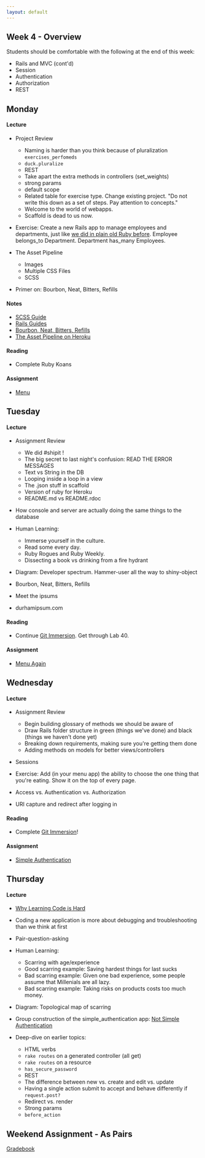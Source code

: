 ```yaml
---
layout: default
---
```


## Week 4 - Overview

Students should be comfortable with the following at the end of this week:

* Rails and MVC (cont'd)
* Session
* Authentication
* Authorization
* REST

## Monday

#### Lecture

* Project Review
  * Naming is harder than you think because of pluralization `exercises_perfomeds`
  * `duck.pluralize`
  * REST
  * Take apart the extra methods in controllers (set_weights)
  * strong params
  * default scope
  * Related table for exercise type.  Change existing project.  "Do not write this down as a set of steps.  Pay attention to concepts."
  * Welcome to the world of webapps.
  * Scaffold is dead to us now.

* Exercise: Create a new Rails app to manage employees and departments, just like [we did in plain old Ruby before](https://github.com/tiyd-rails-2015-01/employee_reviews).  Employee belongs_to Department.  Department has_many Employees.  

* The Asset Pipeline
  * Images
  * Multiple CSS Files
  * SCSS
* Primer on: Bourbon, Neat, Bitters, Refills

#### Notes

* [SCSS Guide](http://sass-lang.com/)
* [Rails Guides](http://guides.rubyonrails.org/index.html)
* [Bourbon, Neat, Bitters, Refills](http://bourbon.io/)
* [The Asset Pipeline on Heroku](https://devcenter.heroku.com/articles/rails-4-asset-pipeline)

#### Reading

* Complete Ruby Koans

#### Assignment

* [Menu](https://github.com/tiyd-rails-2015-01/menu)

<!-- This was a harder day than expected.  Next time I should cover less on Monday and more on Tuesday?  Tuesday did turn out to be the right amount, though.  -->

## Tuesday

#### Lecture

* Assignment Review
  * We did #shipit !
  * The big secret to last night's confusion: READ THE ERROR MESSAGES
  * Text vs String in the DB
  * Looping inside a loop in a view
  * The .json stuff in scaffold
  * Version of ruby for Heroku
  * README.md vs README.rdoc

* How console and server are actually doing the same things to the database

* Human Learning:
  * Immerse yourself in the culture.
  * Read some every day.
  * Ruby Rogues and Ruby Weekly.
  * Dissecting a book vs drinking from a fire hydrant
* Diagram: Developer spectrum.  Hammer-user all the way to shiny-object

* Bourbon, Neat, Bitters, Refills <!-- Maybe consider just Foundation next time. -->
* Meet the ipsums
* durhamipsum.com

#### Reading

* Continue [Git Immersion](http://gitimmersion.com/).  Get through Lab 40.

#### Assignment

* [Menu Again](https://github.com/tiyd-rails-2015-01/menu)


## Wednesday

#### Lecture

* Assignment Review
  * Begin building glossary of methods we should be aware of
  * Draw Rails folder structure in green (things we've done) and black (things we haven't done yet)
  * Breaking down requirements, making sure you're getting them done
  * Adding methods on models for better views/controllers

* Sessions
* Exercise: Add (in your menu app) the ability to choose the one thing that you're eating.  Show it on the top of every page.
* Access vs. Authentication vs. Authorization
* URI capture and redirect after logging in

<!-- It was suggested by students that the second half of this morning wasn't useful, and that it would have been better to do a build-it-together day like Thursday turned out to be. -->

#### Reading

* Complete [Git Immersion](http://gitimmersion.com/)!

#### Assignment

* [Simple Authentication](https://github.com/tiyd-rails-2015-01/simple_authentication)


## Thursday

#### Lecture

* [Why Learning Code is Hard](http://www.vikingcodeschool.com/posts/why-learning-to-code-is-so-damn-hard)
* Coding a new application is more about debugging and troubleshooting than we think at first
* Pair-question-asking
* Human Learning:
  * Scarring with age/experience
  * Good scarring example: Saving hardest things for last sucks
  * Bad scarring example: Given one bad experience, some people assume that Millenials are all lazy.
  * Bad scarring example: Taking risks on products costs too much money.
* Diagram: Topological map of scarring

* Group construction of the simple_authentication app: [Not Simple Authentication](https://github.com/masonfmatthews/not_simple_authentication)
* Deep-dive on earlier topics:
  * HTML verbs
  * `rake routes` on a generated controller (all get)
  * `rake routes` on a resource
  * `has_secure_password`
  * REST
  * The difference between new vs. create and edit vs. update
  * Having a single action submit to accept and behave differently if `request.post?`
  * Redirect vs. render
  * Strong params
  * `before_action`

## Weekend Assignment - As Pairs

[Gradebook](https://github.com/tiyd-rails-2015-01/gradebook)
